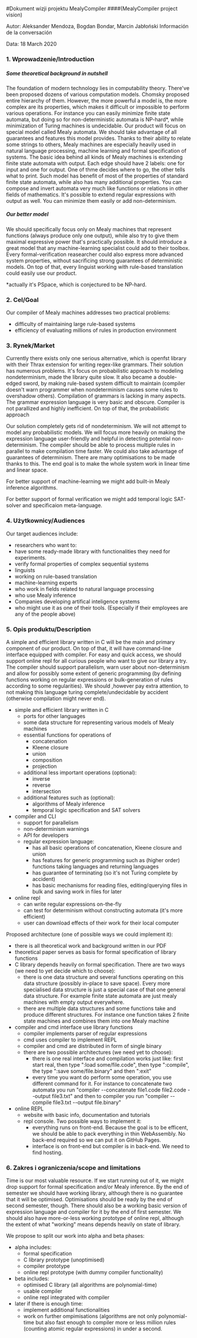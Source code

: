 #Dokument wizji projektu MealyCompiler
####(MealyCompiler project vision)

Autor: Aleksander Mendoza, Bogdan Bondar, Marcin Jabłoński
Información de la conversación


Data: 18 March 2020

### 1. Wprowadzenie/Introduction

##### Some theoretical background in nutshell
The foundation of modern technology lies in computability theory. There've been proposed dozens of various computation models. Chomsky proposed entire hierarchy of them. However, the more powerful a model is, the more complex are its properties, which makes it difficult or impossible to perform various operations. For instance you can easily minimize finite state automata, but doing so for non-deterministic automata is NP-hard*, while minimization of Turing machines is undecidable. Our product will focus on special model called Mealy automata. We should take advantage of all guarantees and features this model provides. Thanks to their ability to relate some strings to others, Mealy machines are especially heavily used in natural language processing, machine learning and formal specification of systems. The basic idea behind all kinds of Mealy machines is extending finite state automata with output. Each edge should have 2 labels: one for input and one for output. One of thme decides where to go, the other tells what to print. Such model has benefit of most of the properties of standard finite state automata, while also has many additional properties. You can compose and invert automata very much like functions or relations in other fields of mathematics. It's possible to extend regular expressions with output as well. You can minimize them easily or add non-determinism.

##### Our better model

We should specifically focus only on Mealy machines that represent functions (always produce only one output), while also try to give them maximal expressive power that's practically possible. It should introduce a great model that any machine-learning specialist could add to their toolbox. Every formal-verification reasearcher could also express more advanced system properties, without sacrificing strong guarantees of deterministic models. On top of that, every linguist working with rule-based translation could easily use our product.

*actually it's PSpace, which is conjectured to be NP-hard.

### 2. Cel/Goal

Our compiler of Mealy machines addresses two practical problems: 

- difficulty of maintaining large rule-based systems
- efficiency of evaluating millions of rules in production environment




### 3. Rynek/Market

Currently there exists only one serious alternative, which is openfst library with their Thrax extension for writing regex-like grammars. Their solution has numerous problems. It's focus on probabilistic approach to modeling nondeterminism, made the library quite slow. It also became a double-edged sword, by making rule-based system difficult to maintain (compiler doesn't warn programmer when nondeterminism causes some rules to overshadow others). Compilation of grammars is lacking in many aspects. The grammar expression language is very basic and obscure. Compiler is not parallized and highly inefficient. On top of that, the probabilistic approach

Our solution completely gets rid of nondeterminism. We will not attempt to model any probabilistic models. We will focus more heavily on making the expression language user-friendly and helpful in detecting potential non-determinism. The compiler should be able to process multiple rules in parallel to make compilation time faster. We could also take advantage of guarantees of determinism. There are many optimisations to be made thanks to this. The end goal is to make the whole system work in linear time and linear space.

For better support of machine-learning we might add built-in Mealy inference algorithms.

For better support of formal verification we might add temporal logic SAT-solver and specificaion meta-language.

### 4. Użytkownicy/Audiences

Our target audiences include:

- researchers who want to:
 - have some ready-made library with functionalities they need for experiments.
 - verify formal properties of complex sequential systems
- linguists 
 - working on rule-based translation
- machine-learning experts
 - who work in fields related to natural language processing
 - who use Mealy inference 
- Companies developing artifical inteligence systems
 - who might use it as one of their tools. (Especially if their employees are any of the people above) 





### 5. Opis produktu/Description

A simple and efficient library written in C will be the main and primary component of our product. On top of that, it will have command-line interface equipped with compiler. For easy and quick access, we should support online repl for all curious people who want to give our library a try. The compiler should support parallelism, warn user about non-determinism and allow for possibly some extent of generic programming (by defining functions working on regular expressions or bulk-generation of rules according to some regularities). We should ,however pay extra attention, to not making this language turing complete/undecidable by accident (otherwise compilation might never end).

* simple and efficient library written in C
  * ports for other languages
  * some data structure for representing various models of Mealy machines
  * essential functions for operations of
     * concatenation
     * Kleene closure
     * union
     * composition
     * projection
  * additional less important operations (optional):
     * inverse
     * reverse
     * intersection
  * additional features such as (optional):
     * algorithms of Mealy inference
     * temporal logic specification and SAT solvers
* compiler and CLI
  * support for parallelism
  * non-determinism warnings
  * API for developers
  * regular expression language:
     * has all basic operations of concatenation, Kleene closure and union
     * has features for generic programming such as (higher order) functions taking languages and returning languages
     * has guarantee of terminating (so it's not Turing complete by accident)
     * has basic mechanisms for reading files, editing/querying files in bulk and saving work in files for later
* online repl
  * can write regular expressions on-the-fly
  * can test for determinism without constructing automata (it's more efficient)
  * user can download effects of their work for their local computer

Proposed architecture (one of possible ways we could implement it):

- there is all theoretical work and background written in our PDF
- theoretical paper serves as basis for formal specification of library functions
- C library depends heavily on formal specification. There are two ways (we need to yet decide which to choose):
  - there is one data structure and several functions operating on this data structure (possibly in-place to save space). Every more specialised data structure is just a special case of that one general data structure. For example finite state automata are just mealy machines with empty output everywhere.
  -  there are multiple data structures and some functions take and produce different structures. For instance one function takes 2 finite state machines and combines them into one Mealy machine
- compiler and cmd interface use library functions
  - compiler implements parser of regular expressions
  - cmd uses compiler to implement REPL
  - compiler and cmd are distributed in form of single binary 
  - there are two possible architectures (we need yet to choose):
     - there is one real interface and compilation works just like: first start real, then type ":load some/file.code", then type ":compile", the type ":save some/file.binary" and then ":exit"
     - every time you want do perform some operation, you use different command for it. For instance to concatenate two automata you run "compiler --concatenate file1.code file2.code --output file3.txt" and then to compiler you run "compiler --compile file3.txt --output file.binary"
- online REPL 
  - website with basic info, documentation and tutorials
  - repl console. Two possible ways to implement it:
     - everything runs on front-end. Because the goal is to be efficent, we should be able to pack everything in thin WebAssembly. No back-end required so we can put it on GitHub Pages.
     - interface is on front-end but compiler is in back-end. We need to find hosting.



### 6. Zakres i ograniczenia/scope and limitations

Time is our most valuable resource. If we start running out of it, we might drop support for formal specification and/or Mealy inference. By the end of semester we should have working library, although there is no guarantee that it will be optimised. Optimisations should be ready by the end of second semester, 
though. There should also be a working basic version of expression language and compiler for it by the end of first semester. We should also have more-or-less working prototype of online repl, although the extent of what "working" means depends heavily on state of library.  

We propose to split our work into alpha and beta phases:

- alpha includes:
  - formal specification
  - C library prototype (unoptimised)
  - compiler prototype
  - online repl prototype (with dummy compiler functionality)
- beta includes:
  - optimised C library (all algorithms are polynomial-time)
  - usable compiler
  - online repl integrated with compiler
- later if there is enough time:
  - implement additional functionalities
  - work on further ompimisations (algorithms are not only polynomial-time but also fast enough to compiler more or less million rules (counting atomic regular expressions) in under a second.

